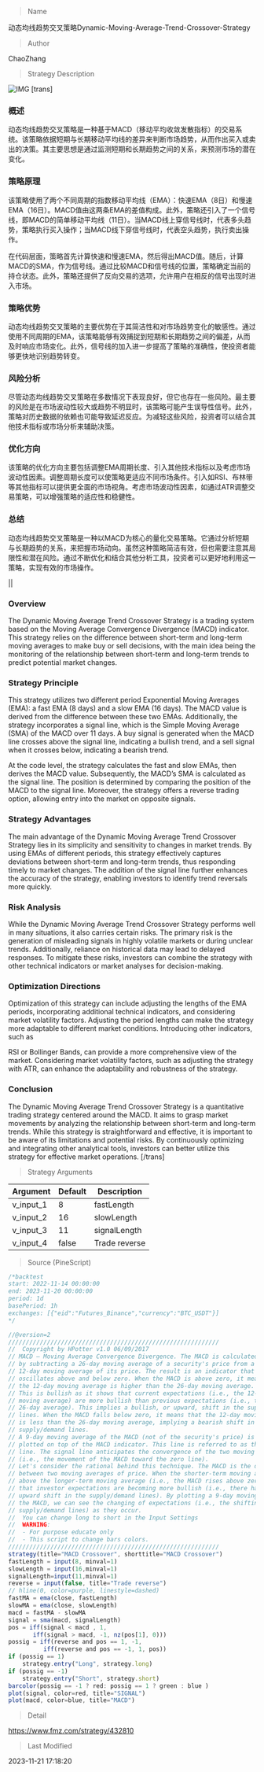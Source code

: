 
> Name

动态均线趋势交叉策略Dynamic-Moving-Average-Trend-Crossover-Strategy

> Author

ChaoZhang

> Strategy Description

 ![IMG](https://www.fmz.com/upload/asset/1363553ddb9b70c97d9.png)
[trans]

### 概述
动态均线趋势交叉策略是一种基于MACD（移动平均收敛发散指标）的交易系统。该策略依据短期与长期移动平均线的差异来判断市场趋势，从而作出买入或卖出的决策。其主要思想是通过监测短期和长期趋势之间的关系，来预测市场的潜在变化。

### 策略原理
该策略使用了两个不同周期的指数移动平均线（EMA）：快速EMA（8日）和慢速EMA（16日）。MACD值由这两条EMA的差值构成。此外，策略还引入了一个信号线，即MACD的简单移动平均线（11日）。当MACD线上穿信号线时，代表多头趋势，策略执行买入操作；当MACD线下穿信号线时，代表空头趋势，执行卖出操作。

在代码层面，策略首先计算快速和慢速EMA，然后得出MACD值。随后，计算MACD的SMA，作为信号线。通过比较MACD和信号线的位置，策略确定当前的持仓状态。此外，策略还提供了反向交易的选项，允许用户在相反的信号出现时进入市场。

### 策略优势
动态均线趋势交叉策略的主要优势在于其简洁性和对市场趋势变化的敏感性。通过使用不同周期的EMA，该策略能够有效捕捉到短期和长期趋势之间的偏差，从而及时响应市场变化。此外，信号线的加入进一步提高了策略的准确性，使投资者能够更快地识别趋势转变。

### 风险分析
尽管动态均线趋势交叉策略在多数情况下表现良好，但它也存在一些风险。最主要的风险是在市场波动性较大或趋势不明显时，该策略可能产生误导性信号。此外，策略对历史数据的依赖也可能导致延迟反应。为减轻这些风险，投资者可以结合其他技术指标或市场分析来辅助决策。

### 优化方向
该策略的优化方向主要包括调整EMA周期长度、引入其他技术指标以及考虑市场波动性因素。调整周期长度可以使策略更适应不同市场条件。引入如RSI、布林带等其他指标可以提供更全面的市场视角。考虑市场波动性因素，如通过ATR调整交易策略，可以增强策略的适应性和稳健性。

### 总结
动态均线趋势交叉策略是一种以MACD为核心的量化交易策略。它通过分析短期与长期趋势的关系，来把握市场动向。虽然这种策略简洁有效，但也需要注意其局限性和潜在风险。通过不断优化和结合其他分析工具，投资者可以更好地利用这一策略，实现有效的市场操作。

||

### Overview
The Dynamic Moving Average Trend Crossover Strategy is a trading system based on the Moving Average Convergence Divergence (MACD) indicator. This strategy relies on the difference between short-term and long-term moving averages to make buy or sell decisions, with the main idea being the monitoring of the relationship between short-term and long-term trends to predict potential market changes.

### Strategy Principle
This strategy utilizes two different period Exponential Moving Averages (EMA): a fast EMA (8 days) and a slow EMA (16 days). The MACD value is derived from the difference between these two EMAs. Additionally, the strategy incorporates a signal line, which is the Simple Moving Average (SMA) of the MACD over 11 days. A buy signal is generated when the MACD line crosses above the signal line, indicating a bullish trend, and a sell signal when it crosses below, indicating a bearish trend.

At the code level, the strategy calculates the fast and slow EMAs, then derives the MACD value. Subsequently, the MACD’s SMA is calculated as the signal line. The position is determined by comparing the position of the MACD to the signal line. Moreover, the strategy offers a reverse trading option, allowing entry into the market on opposite signals.

### Strategy Advantages
The main advantage of the Dynamic Moving Average Trend Crossover Strategy lies in its simplicity and sensitivity to changes in market trends. By using EMAs of different periods, this strategy effectively captures deviations between short-term and long-term trends, thus responding timely to market changes. The addition of the signal line further enhances the accuracy of the strategy, enabling investors to identify trend reversals more quickly.

### Risk Analysis
While the Dynamic Moving Average Trend Crossover Strategy performs well in many situations, it also carries certain risks. The primary risk is the generation of misleading signals in highly volatile markets or during unclear trends. Additionally, reliance on historical data may lead to delayed responses. To mitigate these risks, investors can combine the strategy with other technical indicators or market analyses for decision-making.

### Optimization Directions
Optimization of this strategy can include adjusting the lengths of the EMA periods, incorporating additional technical indicators, and considering market volatility factors. Adjusting the period lengths can make the strategy more adaptable to different market conditions. Introducing other indicators, such as

 RSI or Bollinger Bands, can provide a more comprehensive view of the market. Considering market volatility factors, such as adjusting the strategy with ATR, can enhance the adaptability and robustness of the strategy.

### Conclusion
The Dynamic Moving Average Trend Crossover Strategy is a quantitative trading strategy centered around the MACD. It aims to grasp market movements by analyzing the relationship between short-term and long-term trends. While this strategy is straightforward and effective, it is important to be aware of its limitations and potential risks. By continuously optimizing and integrating other analytical tools, investors can better utilize this strategy for effective market operations.
[/trans]

> Strategy Arguments



|Argument|Default|Description|
|----|----|----|
|v_input_1|8|fastLength|
|v_input_2|16|slowLength|
|v_input_3|11|signalLength|
|v_input_4|false|Trade reverse|


> Source (PineScript)

``` javascript
/*backtest
start: 2022-11-14 00:00:00
end: 2023-11-20 00:00:00
period: 1d
basePeriod: 1h
exchanges: [{"eid":"Futures_Binance","currency":"BTC_USDT"}]
*/

//@version=2
////////////////////////////////////////////////////////////
//  Copyright by HPotter v1.0 06/09/2017
// MACD – Moving Average Convergence Divergence. The MACD is calculated 
// by subtracting a 26-day moving average of a security's price from a 
// 12-day moving average of its price. The result is an indicator that 
// oscillates above and below zero. When the MACD is above zero, it means 
// the 12-day moving average is higher than the 26-day moving average. 
// This is bullish as it shows that current expectations (i.e., the 12-day 
// moving average) are more bullish than previous expectations (i.e., the 
// 26-day average). This implies a bullish, or upward, shift in the supply/demand 
// lines. When the MACD falls below zero, it means that the 12-day moving average 
// is less than the 26-day moving average, implying a bearish shift in the 
// supply/demand lines.
// A 9-day moving average of the MACD (not of the security's price) is usually 
// plotted on top of the MACD indicator. This line is referred to as the "signal" 
// line. The signal line anticipates the convergence of the two moving averages 
// (i.e., the movement of the MACD toward the zero line).
// Let's consider the rational behind this technique. The MACD is the difference 
// between two moving averages of price. When the shorter-term moving average rises 
// above the longer-term moving average (i.e., the MACD rises above zero), it means 
// that investor expectations are becoming more bullish (i.e., there has been an 
// upward shift in the supply/demand lines). By plotting a 9-day moving average of 
// the MACD, we can see the changing of expectations (i.e., the shifting of the 
// supply/demand lines) as they occur.
//  You can change long to short in the Input Settings
//  WARNING:
//  - For purpose educate only
//  - This script to change bars colors.
////////////////////////////////////////////////////////////
strategy(title="MACD Crossover", shorttitle="MACD Crossover")
fastLength = input(8, minval=1)
slowLength = input(16,minval=1)
signalLength=input(11,minval=1)
reverse = input(false, title="Trade reverse")
// hline(0, color=purple, linestyle=dashed)
fastMA = ema(close, fastLength)
slowMA = ema(close, slowLength)
macd = fastMA - slowMA
signal = sma(macd, signalLength)
pos = iff(signal < macd , 1,
	   iff(signal > macd, -1, nz(pos[1], 0))) 
possig = iff(reverse and pos == 1, -1,
          iff(reverse and pos == -1, 1, pos))	   
if (possig == 1) 
    strategy.entry("Long", strategy.long)
if (possig == -1)
    strategy.entry("Short", strategy.short)	   	    
barcolor(possig == -1 ? red: possig == 1 ? green : blue )  
plot(signal, color=red, title="SIGNAL")
plot(macd, color=blue, title="MACD")

```

> Detail

https://www.fmz.com/strategy/432810

> Last Modified

2023-11-21 17:18:20
